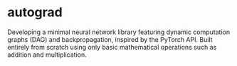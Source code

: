 # autograd

Developing a minimal neural network library featuring dynamic computation graphs (DAG) and backpropagation, inspired by the PyTorch API. Built entirely from scratch using only basic mathematical operations such as addition and multiplication.